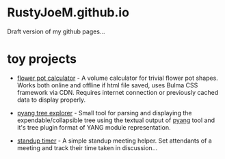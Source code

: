 # RustyJoeM.github.io

Draft version of my github pages...

# toy projects

- [flower pot calculator](https://rustyjoem.github.io/flower-pot-calculator.html) - A volume calculator for trivial flower pot shapes.
  Works both online and offline if html file saved, uses Bulma CSS framework via CDN. Requires internet connection or previously cached data to display properly.

- [pyang tree explorer](https://rustyjoem.github.io/pyang-tree-explorer) - Small tool for parsing and displaying the expendable/collapsible tree using the textual output of [pyang](https://github.com/mbj4668/pyang) tool and it's tree plugin format of YANG module representation.

- [standup timer](https://rustyjoem.github.io/standup-timer) - A simple standup meeting helper. Set attendants of a meeting and track their time taken in discussion...
